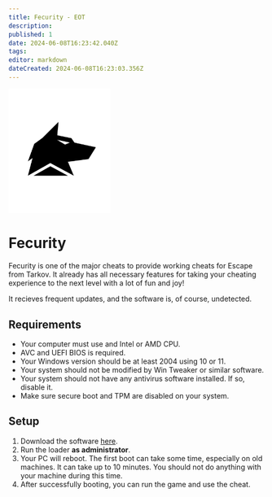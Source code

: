 ```yaml
---
title: Fecurity - EOT
description: 
published: 1
date: 2024-06-08T16:23:42.040Z
tags: 
editor: markdown
dateCreated: 2024-06-08T16:23:03.356Z
---
```


<img src="/fecurity.png" alt="fecurity-logo" width="200"/>

# Fecurity
Fecurity is one of the major cheats to provide working cheats for Escape from Tarkov.
It already has all necessary features for taking your cheating experience to the next level with a lot of fun and joy!

It recieves frequent updates, and the software is, of course, undetected.

## Requirements
- Your computer must use and Intel or AMD CPU.
- AVC and UEFI BIOS is required.
- Your Windows version should be at least 2004 using 10 or 11.
- Your system should not be modified by Win Tweaker or similar software.
- Your system should not have any antivirus software installed. If so, disable it.
- Make sure secure boot and TPM are disabled on your system.

## Setup
1. Download the software [here](https://mega.nz/folder/uYpVFCTL#jMqsjwSLZ4kBrkQvILvNNQ/folder/zY5jibKQ).
2. Run the loader **as administrator**.
3. Your PC will reboot. The first boot can take some time, especially on old machines. It can take up to 10 minutes. You should not do anything with your machine during this time.
4. After successfully booting, you can run the game and use the cheat.
